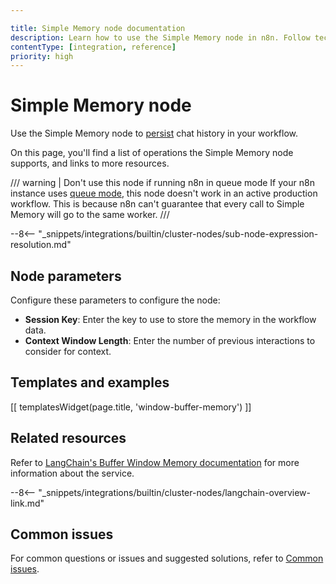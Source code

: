 ```yaml
---

title: Simple Memory node documentation
description: Learn how to use the Simple Memory node in n8n. Follow technical documentation to integrate Simple Memory node into your workflows.
contentType: [integration, reference]
priority: high
---
```


# Simple Memory node

Use the Simple Memory node to [persist](/glossary.md#ai-memory) chat history in your workflow.

On this page, you'll find a list of operations the Simple Memory node supports, and links to more resources.

/// warning | Don't use this node if running n8n in queue mode
If your n8n instance uses [queue mode](/hosting/scaling/queue-mode.md), this node doesn't work in an active production workflow. This is because n8n can't guarantee that every call to Simple Memory will go to the same worker.
///

--8<-- "_snippets/integrations/builtin/cluster-nodes/sub-node-expression-resolution.md"

## Node parameters

Configure these parameters to configure the node:

* **Session Key**: Enter the key to use to store the memory in the workflow data.
* **Context Window Length**: Enter the number of previous interactions to consider for context.

## Templates and examples

<!-- see https://www.notion.so/n8n/Pull-in-templates-for-the-integrations-pages-37c716837b804d30a33b47475f6e3780 -->
[[ templatesWidget(page.title, 'window-buffer-memory') ]]

## Related resources

Refer to [LangChain's Buffer Window Memory documentation](https://v03.api.js.langchain.com/classes/langchain.memory.BufferWindowMemory.html) for more information about the service.

--8<-- "_snippets/integrations/builtin/cluster-nodes/langchain-overview-link.md"

## Common issues

For common questions or issues and suggested solutions, refer to [Common issues](/integrations/builtin/cluster-nodes/sub-nodes/n8n-nodes-langchain.memorybufferwindow/common-issues.md).


